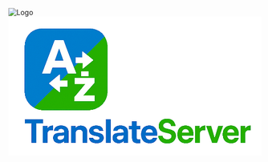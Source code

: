 ![Logo]("https://github.com/Corel-Cormen/logo/blob/2b4bcccc19ee8b4bc47ea6867675874ef6a83a10/TranslateServer/Logo_Full.png")
<img align=“right” width=“159px” src="https://github.com/Corel-Cormen/logo/blob/2b4bcccc19ee8b4bc47ea6867675874ef6a83a10/TranslateServer/Logo_Full.png">
